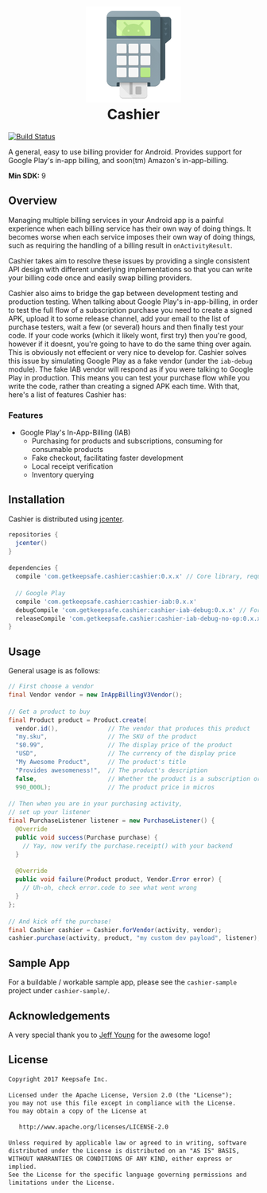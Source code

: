 <h1 align="center">
	<img src=".github/ic_launcher.png" alt="Cashier"><br/>
	Cashier 
</h1>

[![Build Status](https://travis-ci.com/KeepSafe/Cashier.svg?token=GKHJnCCyj3zqzwTu3uMu&branch=master)](https://travis-ci.com/KeepSafe/Cashier)

A general, easy to use billing provider for Android. Provides support for Google Play's in-app billing, and soon(tm) Amazon's in-app-billing.

**Min SDK:** 9

## Overview

Managing multiple billing services in your Android app is a painful experience when each billing service has their own way of doing things. It becomes worse when each service imposes their own way of doing things, such as requiring the handling of a billing result in `onActivityResult`.

Cashier takes aim to resolve these issues by providing a single consistent API design with different underlying implementations so that you can write your billing code once and easily swap billing providers.

Cashier also aims to bridge the gap between development testing and production testing. When talking about Google Play's in-app-billing, in order to test the full flow of a subscription purchase you need to create a signed APK, upload it to some release channel, add your email to the list of purchase testers, wait a few (or several) hours and then finally test your code. If your code works (which it likely wont, first try) then you're good, however if it doesnt, you're going to have to do the same thing over again. This is obviously not effecient or very nice to develop for. Cashier solves this issue by simulating Google Play as a fake vendor (under the `iab-debug` module). The fake IAB vendor will respond as if you were talking to Google Play in production. This means you can test your purchase flow while you write the code, rather than creating a signed APK each time. With that, here's a list of features Cashier has:

### Features

  - Google Play's In-App-Billing (IAB)
    - Purchasing for products and subscriptions, consuming for consumable products
    - Fake checkout, facilitating faster development
    - Local receipt verification
    - Inventory querying

## Installation

Cashier is distributed using [jcenter](https://bintray.com/keepsafesoftware/Android/Cashier/view).

```groovy
repositories { 
  jcenter()
}
   
dependencies {
  compile 'com.getkeepsafe.cashier:cashier:0.x.x' // Core library, required
 
  // Google Play
  compile 'com.getkeepsafe.cashier:cashier-iab:0.x.x'
  debugCompile 'com.getkeepsafe.cashier:cashier-iab-debug:0.x.x' // For fake checkout and testing
  releaseCompile 'com.getkeepsafe.cashier:cashier-iab-debug-no-op:0.x.x'
}
```

## Usage

General usage is as follows:

```java
// First choose a vendor
final Vendor vendor = new InAppBillingV3Vendor();

// Get a product to buy
final Product product = Product.create(
  vendor.id(),              // The vendor that produces this product
  "my.sku",                 // The SKU of the product
  "$0.99",                  // The display price of the product
  "USD",                    // The currency of the display price
  "My Awesome Product",     // The product's title
  "Provides awesomeness!",  // The product's description
  false,                    // Whether the product is a subscription or not (consumable)
  990_000L);                // The product price in micros

// Then when you are in your purchasing activity,
// set up your listener
final PurchaseListener listener = new PurchaseListener() {
  @Override
  public void success(Purchase purchase) {
    // Yay, now verify the purchase.receipt() with your backend
  }

  @Override
  public void failure(Product product, Vendor.Error error) {
    // Uh-oh, check error.code to see what went wrong
  }
};

// And kick off the purchase!
final Cashier cashier = Cashier.forVendor(activity, vendor);
cashier.purchase(activity, product, "my custom dev payload", listener);
```

## Sample App

For a buildable / workable sample app, please see the `cashier-sample` project under `cashier-sample/`.

## Acknowledgements

A very special thank you to [Jeff Young](https://www.github.com/tenoversix) for the awesome logo!

## License

    Copyright 2017 Keepsafe Inc.

    Licensed under the Apache License, Version 2.0 (the "License");
    you may not use this file except in compliance with the License.
    You may obtain a copy of the License at

       http://www.apache.org/licenses/LICENSE-2.0

    Unless required by applicable law or agreed to in writing, software
    distributed under the License is distributed on an "AS IS" BASIS,
    WITHOUT WARRANTIES OR CONDITIONS OF ANY KIND, either express or implied.
    See the License for the specific language governing permissions and
    limitations under the License.

